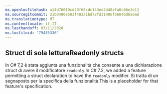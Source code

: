 ```yaml
---
ms.openlocfilehash: a14d76019cd20f68cdc143ed2448efa0c66e3e11
ms.sourcegitcommit: 21b04008503f402a1bd72fd31496f5604bd8a6ad
ms.translationtype: MT
ms.contentlocale: it-IT
ms.lasthandoff: 03/11/2020
ms.locfileid: "79485336"
---
```

## <a name="readonly-structs"></a><span data-ttu-id="2139d-101">Struct di sola lettura</span><span class="sxs-lookup"><span data-stu-id="2139d-101">Readonly structs</span></span>

<span data-ttu-id="2139d-102">In C# 7,2 è stata aggiunta una funzionalità che consente a una dichiarazione struct di avere il modificatore `readonly`.</span><span class="sxs-lookup"><span data-stu-id="2139d-102">In C# 7.2, we added a feature permitting a struct declaration to have the `readonly` modifier.</span></span>  <span data-ttu-id="2139d-103">Si tratta di un segnaposto per la specifica della funzionalità.</span><span class="sxs-lookup"><span data-stu-id="2139d-103">This is a placeholder for that feature's specification.</span></span>
